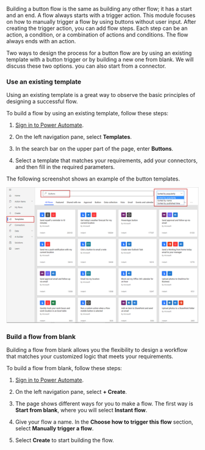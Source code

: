 Building a button flow is the same as building any other flow; it has
a start and an end. A flow always starts with a trigger action.
This module focuses on how to manually trigger a flow by using buttons
without user input. After creating the trigger action, you can add flow steps.
Each step can be an action, a condition, or a combination of actions and
conditions. The flow always ends with an action.

Two ways to design the process for a button flow are by using
an existing template with a button trigger or by building a new
one from blank. We will discuss these two options. you can also start
from a connector.

### Use an existing template

Using an existing template is a great way to observe the basic
principles of designing a successful flow.

To build a flow by using an existing template, follow these steps:

1. [Sign in to Power Automate](https://flow.microsoft.com/?azure-portal=true).

1. On the left navigation pane, select **Templates**.

1. In the search bar on the upper part of the page, enter **Buttons**.

1. Select a template that matches your requirements, add your connectors,
    and then fill in the required parameters.

The following screenshot shows an example of the button templates.

![Screenshot of the Power Automate Templates page with a search for Buttons and the "Sorted by popularity" setting highlighted.](../media/search-buttons-templates.png)

### Build a flow from blank

Building a flow from blank allows you the flexibility to design a
workflow that matches your customized logic that meets your
requirements.

To build a flow from blank, follow these steps:

1. [Sign in to Power Automate](https://flow.microsoft.com/?azure-portal=true).

1. On the left navigation pane, select **+ Create**.

1. The page shows different ways for you to make a flow. The first way
    is **Start from blank**, where you will select **Instant flow**.

1. Give your flow a name. In the **Choose how to trigger this flow** section, select
    **Manually trigger a flow**.

1. Select **Create** to start building the flow.
